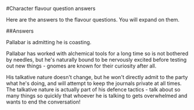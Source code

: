 #Character flavour question answers

Here are the answers to the flavour questions. You will expand on them.

##Answers

Pallabar is admitting he is coasting.

Pallabar has worked with alchemical tools for a long time so is not bothered by needles, but he's naturally bound to be nervously excited before testing out new things - gnomes are known for their curiosity after all.

His talkative nature doesn't change, but he won't directly admit to the party what he's doing, and will attempt to keep the journals private at all times. The talkative nature is actually part of his defence tactics - talk about so many things so quickly that whoever he is talking to gets overwhelmed and wants to end the conversation!